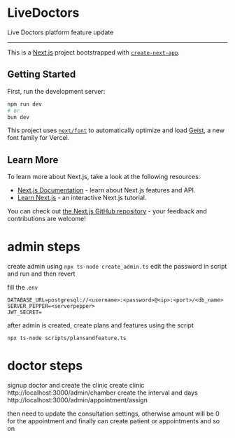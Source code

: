 # LiveDoctors

Live Doctors platform feature update

---

This is a [Next.js](https://nextjs.org) project bootstrapped with [`create-next-app`](https://nextjs.org/docs/app/api-reference/cli/create-next-app).

## Getting Started

First, run the development server:

```bash
npm run dev
# or
bun dev
```

This project uses [`next/font`](https://nextjs.org/docs/app/building-your-application/optimizing/fonts) to automatically optimize and load [Geist](https://vercel.com/font), a new font family for Vercel.

## Learn More

To learn more about Next.js, take a look at the following resources:

- [Next.js Documentation](https://nextjs.org/docs) - learn about Next.js features and API.
- [Learn Next.js](https://nextjs.org/learn) - an interactive Next.js tutorial.

You can check out [the Next.js GitHub repository](https://github.com/vercel/next.js) - your feedback and contributions are welcome!

# admin steps
create admin using 
`npx ts-node create_admin.ts` edit the password in script and run and then revert

fill the .`env`
```
DATABASE_URL=postgresql://<username>:<password>@<ip>:<port>/<db_name>
SERVER_PEPPER=<serverpepper>
JWT_SECRET=
```
after admin is created, create plans and features using the script

`npx ts-node scripts/plansandfeature.ts`

# doctor steps 
signup doctor and create the clinic
create clinic http://localhost:3000/admin/chamber
create the interval and days http://localhost:3000/admin/appointment/assign

then need to update the consultation settings, otherwise amount will be 0 for the appointment 
and finally can create patient or appointments and so on
